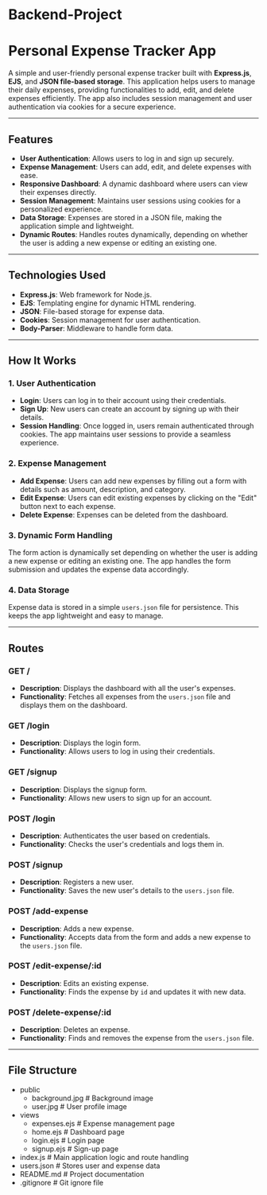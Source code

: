 # Backend-Project
# Personal Expense Tracker App

A simple and user-friendly personal expense tracker built with **Express.js**, **EJS**, and **JSON file-based storage**. This application helps users to manage their daily expenses, providing functionalities to add, edit, and delete expenses efficiently. The app also includes session management and user authentication via cookies for a secure experience.

---

## Features

- **User Authentication**: Allows users to log in and sign up securely.
- **Expense Management**: Users can add, edit, and delete expenses with ease.
- **Responsive Dashboard**: A dynamic dashboard where users can view their expenses directly.
- **Session Management**: Maintains user sessions using cookies for a personalized experience.
- **Data Storage**: Expenses are stored in a JSON file, making the application simple and lightweight.
- **Dynamic Routes**: Handles routes dynamically, depending on whether the user is adding a new expense or editing an existing one.

---

## Technologies Used

- **Express.js**: Web framework for Node.js.
- **EJS**: Templating engine for dynamic HTML rendering.
- **JSON**: File-based storage for expense data.
- **Cookies**: Session management for user authentication.
- **Body-Parser**: Middleware to handle form data.

---
## How It Works

### 1. User Authentication
- **Login**: Users can log in to their account using their credentials.
- **Sign Up**: New users can create an account by signing up with their details.
- **Session Handling**: Once logged in, users remain authenticated through cookies. The app maintains user sessions to provide a seamless experience.

### 2. Expense Management
- **Add Expense**: Users can add new expenses by filling out a form with details such as amount, description, and category.
- **Edit Expense**: Users can edit existing expenses by clicking on the "Edit" button next to each expense.
- **Delete Expense**: Expenses can be deleted from the dashboard.

### 3. Dynamic Form Handling
The form action is dynamically set depending on whether the user is adding a new expense or editing an existing one. The app handles the form submission and updates the expense data accordingly.

### 4. Data Storage
Expense data is stored in a simple `users.json` file for persistence. This keeps the app lightweight and easy to manage.

---

## Routes

### GET /
- **Description**: Displays the dashboard with all the user's expenses.
- **Functionality**: Fetches all expenses from the `users.json` file and displays them on the dashboard.

### GET /login
- **Description**: Displays the login form.
- **Functionality**: Allows users to log in using their credentials.

### GET /signup
- **Description**: Displays the signup form.
- **Functionality**: Allows new users to sign up for an account.

### POST /login
- **Description**: Authenticates the user based on credentials.
- **Functionality**: Checks the user's credentials and logs them in.

### POST /signup
- **Description**: Registers a new user.
- **Functionality**: Saves the new user's details to the `users.json` file.

### POST /add-expense
- **Description**: Adds a new expense.
- **Functionality**: Accepts data from the form and adds a new expense to the `users.json` file.

### POST /edit-expense/:id
- **Description**: Edits an existing expense.
- **Functionality**: Finds the expense by `id` and updates it with new data.

### POST /delete-expense/:id
- **Description**: Deletes an expense.
- **Functionality**: Finds and removes the expense from the `users.json` file.

---

## File Structure

- public
  - background.jpg   # Background image
  - user.jpg         # User profile image
- views
  - expenses.ejs     # Expense management page
  - home.ejs         # Dashboard page
  - login.ejs        # Login page
  - signup.ejs       # Sign-up page
- index.js           # Main application logic and route handling
- users.json         # Stores user and expense data
- README.md          # Project documentation
- .gitignore         # Git ignore file




